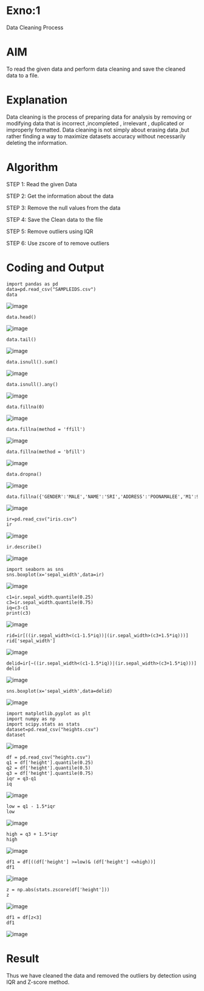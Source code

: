 # Exno:1
Data Cleaning Process

# AIM
To read the given data and perform data cleaning and save the cleaned data to a file.

# Explanation
Data cleaning is the process of preparing data for analysis by removing or modifying data that is incorrect ,incompleted , irrelevant , duplicated or improperly formatted. Data cleaning is not simply about erasing data ,but rather finding a way to maximize datasets accuracy without necessarily deleting the information.

# Algorithm
STEP 1: Read the given Data

STEP 2: Get the information about the data

STEP 3: Remove the null values from the data

STEP 4: Save the Clean data to the file

STEP 5: Remove outliers using IQR

STEP 6: Use zscore of to remove outliers

# Coding and Output
```
import pandas as pd
data=pd.read_csv("SAMPLEIDS.csv")
data
```

![image](https://github.com/user-attachments/assets/48f86756-6760-449e-a6c0-869312aaafc1)

```
data.head()
```

![image](https://github.com/user-attachments/assets/fa717b05-3485-4a67-8ca1-c63548ea7711)

```
data.tail()
```

![image](https://github.com/user-attachments/assets/a8cb7cd3-7955-48d6-b17f-deb9125ac5e2)

```
data.isnull().sum()
```

![image](https://github.com/user-attachments/assets/a8cf5ce3-63ee-443c-b1e9-89bca952a970)

```
data.isnull().any()
```

![image](https://github.com/user-attachments/assets/cd6f6628-1b14-4e85-be65-2146bc4f42b8)

```
data.fillna(0)
```

![image](https://github.com/user-attachments/assets/d7eeab21-b8a0-4b98-a765-33eefabb83a8)

```
data.fillna(method = 'ffill')
```

![image](https://github.com/user-attachments/assets/ecb86f73-94c1-42ab-b644-6240b3b5f0f3)

```
data.fillna(method = 'bfill')
```

![image](https://github.com/user-attachments/assets/bdaa471b-a34a-473b-8123-d55cfb1b6ff7)

```
data.dropna()
```

![image](https://github.com/user-attachments/assets/a72678b7-2d1f-43d9-b05b-d7d7f64b5095)

```
data.fillna({'GENDER':'MALE','NAME':'SRI','ADDRESS':'POONAMALEE','M1':98,'M2':87,'M3':76,'M4':92,'TOTAL':305,'AVG':89.999999})
```

![image](https://github.com/user-attachments/assets/c371fdc2-b8b4-4b09-b614-42c474b39985)

```
ir=pd.read_csv("iris.csv")
ir
```

![image](https://github.com/user-attachments/assets/765aa087-230c-4b76-a919-e3422a77476b)

```
ir.describe()
```

![image](https://github.com/user-attachments/assets/09ed0df9-e434-42d9-8ca8-640fd43bd56e)

```
import seaborn as sns
sns.boxplot(x='sepal_width',data=ir)
```

![image](https://github.com/user-attachments/assets/df65ea90-f472-4698-bdb3-af65acaa061a)

```
c1=ir.sepal_width.quantile(0.25)
c3=ir.sepal_width.quantile(0.75)
iq=c3-c1
print(c3)
```

![image](https://github.com/user-attachments/assets/eb682e51-b5cb-415d-ba13-ddc8e8df8c53)

```
rid=ir[((ir.sepal_width<(c1-1.5*iq))|(ir.sepal_width>(c3+1.5*iq)))]
rid['sepal_width']
```

![image](https://github.com/user-attachments/assets/553304e1-6aab-46ea-904a-b41960a87e26)

```
delid=ir[~((ir.sepal_width<(c1-1.5*iq))|(ir.sepal_width>(c3+1.5*iq)))]
delid
```

![image](https://github.com/user-attachments/assets/8945c0e9-943c-4898-8c59-3365bd1ab18a)

```
sns.boxplot(x='sepal_width',data=delid)
```

![image](https://github.com/user-attachments/assets/7a2f1cce-58c9-4f9e-b49c-ac01633ccc98)

```
import matplotlib.pyplot as plt
import numpy as np
import scipy.stats as stats
dataset=pd.read_csv("heights.csv")
dataset
```

![image](https://github.com/user-attachments/assets/3f2a8e3f-86f7-48e8-a657-de3c621ed847)

```
df = pd.read_csv("heights.csv")
q1 = df['height'].quantile(0.25)
q2 = df['height'].quantile(0.5)
q3 = df['height'].quantile(0.75)
iqr = q3-q1
iq
```

![image](https://github.com/user-attachments/assets/65431a2c-2511-4a44-aea8-44aad23b5a94)

```
low = q1 - 1.5*iqr
low
```

![image](https://github.com/user-attachments/assets/20fc6fd5-4a63-44d2-8435-a63ca36f9bcf)

```
high = q3 + 1.5*iqr
high
```

![image](https://github.com/user-attachments/assets/18f49ac5-9582-4858-8dcc-8bcf40e52045)

```
df1 = df[((df['height'] >=low)& (df['height'] <=high))]
df1
```

![image](https://github.com/user-attachments/assets/53df9d71-8076-47db-adde-d25c23b15b1c)

```
z = np.abs(stats.zscore(df['height']))
z
```

![image](https://github.com/user-attachments/assets/3cf0f44c-8434-4b58-8141-4b7291c9576d)

```
df1 = df[z<3]
df1
```

![image](https://github.com/user-attachments/assets/b27c528a-1ace-4f19-bbca-aaef229ad733)


# Result
Thus we have cleaned the data and removed the outliers by detection using IQR and Z-score method.
